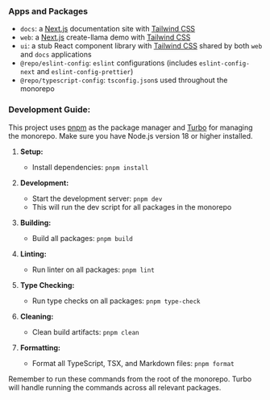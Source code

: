 ### Apps and Packages

- `docs`: a [Next.js](https://nextjs.org/) documentation site with [Tailwind CSS](https://tailwindcss.com/)
- `web`: a [Next.js](https://nextjs.org/) create-llama demo with [Tailwind CSS](https://tailwindcss.com/)
- `ui`: a stub React component library with [Tailwind CSS](https://tailwindcss.com/) shared by both `web` and `docs` applications
- `@repo/eslint-config`: `eslint` configurations (includes `eslint-config-next` and `eslint-config-prettier`)
- `@repo/typescript-config`: `tsconfig.json`s used throughout the monorepo

### Development Guide:

This project uses [pnpm](https://pnpm.io/) as the package manager and [Turbo](https://turbo.build/) for managing the monorepo. Make sure you have Node.js version 18 or higher installed.

1. **Setup:**

   - Install dependencies: `pnpm install`

2. **Development:**

   - Start the development server: `pnpm dev`
   - This will run the dev script for all packages in the monorepo

3. **Building:**

   - Build all packages: `pnpm build`

4. **Linting:**

   - Run linter on all packages: `pnpm lint`

5. **Type Checking:**

   - Run type checks on all packages: `pnpm type-check`

6. **Cleaning:**

   - Clean build artifacts: `pnpm clean`

7. **Formatting:**
   - Format all TypeScript, TSX, and Markdown files: `pnpm format`

Remember to run these commands from the root of the monorepo. Turbo will handle running the commands across all relevant packages.
